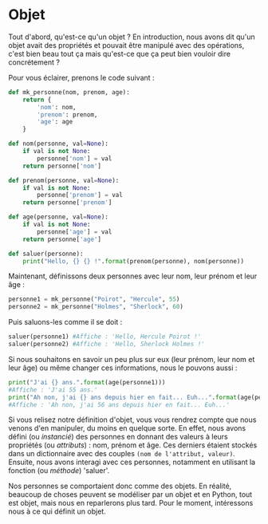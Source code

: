Objet
=====

Tout d'abord, qu'est-ce qu'un objet ?
En introduction, nous avons dit qu'un objet avait des propriétés
et pouvait être manipulé avec des opérations, c'est bien beau tout ça mais qu'est-ce que ça peut
bien vouloir dire concrétement ?

Pour vous éclairer, prenons le code suivant :

```python
def mk_personne(nom, prenom, age):
    return {
        'nom': nom,
        'prenom': prenom,
        'age': age
    }

def nom(personne, val=None):
    if val is not None:
        personne['nom'] = val
    return personne['nom']

def prenom(personne, val=None):
    if val is not None:
        personne['prenom'] = val
    return personne['prenom']

def age(personne, val=None):
    if val is not None:
        personne['age'] = val
    return personne['age']

def saluer(personne):
    print("Hello, {} {} !".format(prenom(personne), nom(personne))
```

Maintenant, définissons deux personnes avec leur nom, leur prénom et leur âge :

```python
personne1 = mk_personne("Poirot", "Hercule", 55)
personne2 = mk_personne("Holmes", "Sherlock", 60)
```

Puis saluons-les comme il se doit :

```python
saluer(personne1) #Affiche : 'Hello, Hercule Poirot !'
saluer(personne2) #Affiche : 'Hello, Sherlock Holmes !'
```

Si nous souhaitons en savoir un peu plus sur eux (leur prénom, leur nom et leur âge) ou même
changer ces informations, nous le pouvons aussi :

```python
print("J'ai {} ans.".format(age(personne1)))
#Affiche : 'J'ai 55 ans.'
print("Ah non, j'ai {} ans depuis hier en fait... Euh...".format(age(personne1, 56)))
#Affiche : 'Ah non, j'ai 56 ans depuis hier en fait... Euh...'
```

Si vous relisez notre définition d'objet, vous vous rendrez compte que nous venons d'en manipuler, du moins en quelque sorte.
En effet, nous avons défini (ou *instancié*) des personnes en donnant des valeurs à leurs propriétés (ou *attributs*) : nom, prénom et âge.
Ces derniers étaient stockés dans un dictionnaire avec des couples `(nom de l'attribut, valeur)`.
Ensuite, nous avons interagi avec ces personnes, notamment en utilisant la fonction (ou *méthode*) 'saluer'.

Nos personnes se comportaient donc comme des objets. En réalité, beaucoup de choses peuvent se modéliser par un objet et
en Python, tout est objet, mais nous en reparlerons plus tard. Pour le moment, intéressons nous à ce qui définit un objet.
